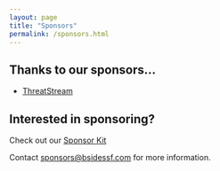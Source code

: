 ```yaml
---
layout: page
title: "Sponsors"
permalink: /sponsors.html
--- 
```


## Thanks to our sponsors...

* [ThreatStream](https://www.threatstream.com)

## Interested in sponsoring?

Check out our [Sponsor Kit](https://drive.google.com/file/d/0Bwz74M00-bIkWTByamt6OHU2Tlk/view?usp=sharing)

Contact sponsors@bsidessf.com for more information.
